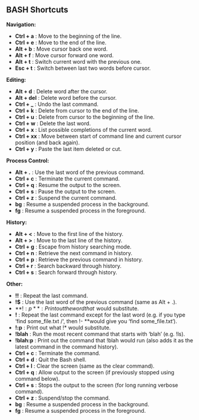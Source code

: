 ## BASH Shortcuts

**Navigation:**

- **Ctrl + a** : Move to the beginning of the line.
- **Ctrl + e** : Move to the end of the line.
- **Alt + b** : Move cursor back one word.
- **Alt + f** : Move cursor forward one word.
- **Alt + t** : Switch current word with the previous one.
- **Esc + t** : Switch between last two words before cursor.

**Editing:**

- **Alt + d** : Delete word after the cursor.
- **Alt + del** : Delete word before the cursor.
- **Ctrl + \_** : Undo the last command.
- **Ctrl + k** : Delete from cursor to the end of the line.
- **Ctrl + u** : Delete from cursor to the beginning of the line.
- **Ctrl + w** : Delete the last word.
- **Ctrl + x** : List possible completions of the current word.
- **Ctrl + xx** : Move between start of command line and current cursor position (and back again).
- **Ctrl + y** : Paste the last item deleted or cut.

**Process Control:**

- **Alt + \.** : Use the last word of the previous command.
- **Ctrl + c** : Terminate the current command.
- **Ctrl + q** : Resume the output to the screen.
- **Ctrl + s** : Pause the output to the screen.
- **Ctrl + z** : Suspend the current command.
- **bg** : Resume a suspended process in the background.
- **fg** : Resume a suspended process in the foreground.

**History:**

- **Alt + <** : Move to the first line of the history.
- **Alt + >** : Move to the last line of the history.
- **Ctrl + g** : Escape from history searching mode.
- **Ctrl + n** : Retrieve the next command in history.
- **Ctrl + p** : Retrieve the previous command in history.
- **Ctrl + r** : Search backward through history.
- **Ctrl + s** : Search forward through history.

**Other:**

- **\!\!** : Repeat the last command.
- **\!$** : Use the last word of the previous command (same as Alt + .).
- **\!$:p** : Print out the word that \!$ would substitute.
- **\!** : Repeat the last command except for the last word (e.g. if you type ‘find some_file.txt /‘, then \!- **would give you ‘find some_file.txt‘).
- **\!:p** : Print out what \!* would substitute.
- **\!blah** : Run the most recent command that starts with ‘blah’ (e.g. \!ls).
- **\!blah:p** : Print out the command that !blah would run (also adds it as the latest command in the command history).
- **Ctrl + c** : Terminate the command.
- **Ctrl + d** : Quit the Bash shell.
- **Ctrl + l** : Clear the screen (same as the clear command).
- **Ctrl + q** : Allow output to the screen (if previously stopped using command below).
- **Ctrl + s** : Stops the output to the screen (for long running verbose command).
- **Ctrl + z** : Suspend/stop the command.
- **bg** : Resume a suspended process in the background.
- **fg** : Resume a suspended process in the foreground.
